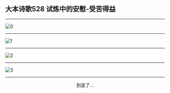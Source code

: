 
## 大本诗歌528 试炼中的安慰-受苦得益
        
<div id="aplayer0"></div>

---

<img alt="0" data-original="/data/d0528/0">

---

<img alt="1" data-original="/data/d0528/1">

---

<img alt="2" data-original="/data/d0528/2">

---

<img alt="3" data-original="/data/d0528/3">

---

<p style="text-align: center">到底了...</p>

<script src="/js/dist-view.js"></script>

<script>
MAIN.id = 'd0528';
        
const ap0 = new APlayer({
    container: document.getElementById('aplayer0'),
    volume: 1,
    loop: 'none',
    preload: 'none',
    audio: [{
        name: '大本诗歌528.mp3',
        artist: '大本诗歌',
        url: 'https://res.wx.qq.com/voice/getvoice?mediaid=MzI0NTk3MDM5M18yMjQ3NDk0MTgy',
        cover: '/favicon'
    }]
});
</script>
